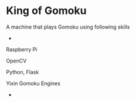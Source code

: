 # King of Gomoku

A machine that plays Gomoku using following skills 

-

Raspberry Pi

OpenCV

Python, Flask

Yixin Gomoku Engines

-
